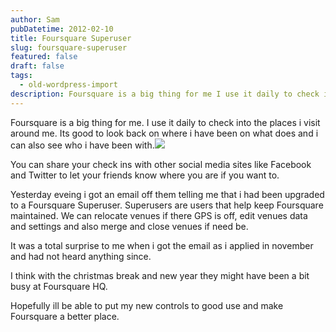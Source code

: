 ```yaml
---
author: Sam
pubDatetime: 2012-02-10
title: Foursquare Superuser
slug: foursquare-superuser
featured: false
draft: false
tags:
  - old-wordpress-import
description: Foursquare is a big thing for me I use it daily to check into the places i visit around me Its good to look back on where i have been on what does and i can als...
---
```


Foursquare is a big thing for me. I use it daily to check into the places i visit around me. Its good to look back on where i have been on what does and i can also see who i have been with.[![](https://blog.bonxy.net/wp-content/uploads/2012/02/Superuser-Level-1.bmp)](http://bonxy.info/2012/02/10/foursquare-superuser/superuser-level-1/)

You can share your check ins with other social media sites like Facebook and Twitter to let your friends know where you are if you want to.

Yesterday eveing i got an email off them telling me that i had been upgraded to a Foursquare Superuser. Superusers are users that help keep Foursquare maintained. We can relocate venues if there GPS is off, edit venues data and settings and also merge and close venues if need be. 

It was a total surprise to me when i got the email as i applied in november and had not heard anything since. 

I think with the christmas break and new year they might have been a bit busy at Foursquare HQ.

Hopefully ill be able to put my new controls to good use and make Foursquare a better place.